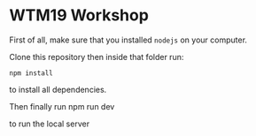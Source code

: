 # WTM19 Workshop

First of all, make sure that you installed `nodejs` on your computer.

Clone this repository then inside that folder run:

    npm install

to install all dependencies.

Then finally run
    npm run dev

to run the local server